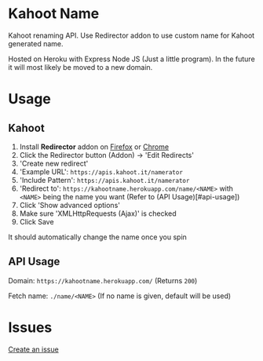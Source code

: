 # Kahoot Name

Kahoot renaming API.
Use Redirector addon to use custom name for Kahoot generated name.

Hosted on Heroku with Express Node JS (Just a little program).
In the future it will most likely be moved to a new domain.

# Usage

## Kahoot

1. Install **Redirector** addon on [Firefox](https://addons.mozilla.org/en-US/firefox/addon/redirector/) or [Chrome](https://chrome.google.com/webstore/detail/redirector/ocgpenflpmgnfapjedencafcfakcekcd)
2. Click the Redirector button (Addon) -> 'Edit Redirects'
3. 'Create new redirect'
4. 'Example URL': `https://apis.kahoot.it/namerator`
5. 'Include Pattern': `https://apis.kahoot.it/namerator`
6. 'Redirect to': `https://kahootname.herokuapp.com/name/<NAME>` with `<NAME>` being the name you want (Refer to (API Usage)[#api-usage])
7. Click 'Show advanced options'
8. Make sure 'XMLHttpRequests (Ajax)' is checked
9. Click Save

It should automatically change the name once you spin

## API Usage

Domain: `https://kahootname.herokuapp.com/` (Returns `200`)

Fetch name: `./name/<NAME>` (If no name is given, default will be used)

# Issues

[Create an issue](https://github.com/darccyy/kahoot-name/issues/new)
